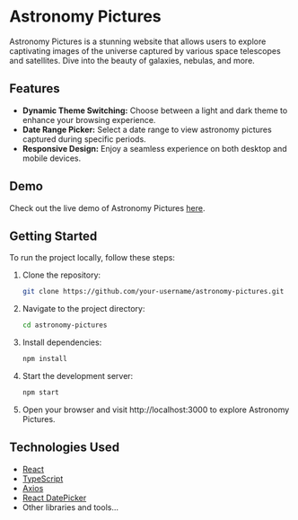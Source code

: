 # Astronomy Pictures

Astronomy Pictures is a stunning website that allows users to explore captivating images of the universe captured by
various space telescopes and satellites. Dive into the beauty of galaxies, nebulas, and more.

## Features

- **Dynamic Theme Switching:** Choose between a light and dark theme to enhance your browsing experience.
- **Date Range Picker:** Select a date range to view astronomy pictures captured during specific periods.
- **Responsive Design:** Enjoy a seamless experience on both desktop and mobile devices.

## Demo

Check out the live demo of Astronomy Pictures [here](https://newnasaphoto.web.app/).

## Getting Started

To run the project locally, follow these steps:

1. Clone the repository:

   ```bash
   git clone https://github.com/your-username/astronomy-pictures.git

2. Navigate to the project directory: 

   ```bash
   cd astronomy-pictures

3. Install dependencies:

    ```bash
   npm install
   
4. Start the development server:

   ```bash
   npm start

5. Open your browser and visit http://localhost:3000 to explore Astronomy Pictures.

## Technologies Used

- [React](https://reactjs.org/)
- [TypeScript](https://www.typescriptlang.org/)
- [Axios](https://axios-http.com/)
- [React DatePicker](https://reactdatepicker.com/)
- Other libraries and tools...

   
